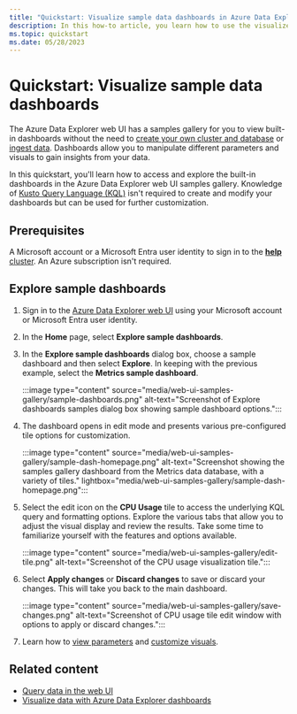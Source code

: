 ```yaml
---
title: "Quickstart: Visualize sample data dashboards in Azure Data Explorer web UI"
description: In this how-to article, you learn how to use the visualize sample data dashboards from the samples gallery in the Azure Data Explorer web UI.
ms.topic: quickstart
ms.date: 05/28/2023
---
```


# Quickstart: Visualize sample data dashboards

The Azure Data Explorer web UI has a samples gallery for you to view built-in dashboards without the need to [create your own cluster and database](start-for-free-web-ui.md) or [ingest data](ingest-data-overview.md). Dashboards allow you to manipulate different parameters and visuals to gain insights from your data.

In this quickstart, you'll learn how to access and explore the built-in dashboards in the Azure Data Explorer web UI samples gallery. Knowledge of [Kusto Query Language (KQL)](/kusto/query/index?view=azure-data-explorer&preserve-view=true) isn't required to create and modify your dashboards but can be used for further customization.

## Prerequisites

A Microsoft account or a Microsoft Entra user identity to sign in to the [**help** cluster](https://dataexplorer.azure.com/clusters/help). An Azure subscription isn't required.

## Explore sample dashboards

1. Sign in to the [Azure Data Explorer web UI](https://dataexplorer.azure.com/home) using your Microsoft account or Microsoft Entra user identity.

1. In the **Home** page, select **Explore sample dashboards**.

1. In the **Explore sample dashboards** dialog box, choose a sample dashboard and then select **Explore**. In keeping with the previous example, select the **Metrics sample dashboard**.

    :::image type="content" source="media/web-ui-samples-gallery/sample-dashboards.png" alt-text="Screenshot of Explore dashboards samples dialog box showing sample dashboard options.":::

1. The dashboard opens in edit mode and presents various pre-configured tile options for customization.

    :::image type="content" source="media/web-ui-samples-gallery/sample-dash-homepage.png" alt-text="Screenshot showing the samples gallery dashboard from the Metrics data database, with a variety of tiles." lightbox="media/web-ui-samples-gallery/sample-dash-homepage.png":::

1. Select the edit icon on the **CPU Usage** tile to access the underlying KQL query and formatting options. Explore the various tabs that allow you to adjust the visual display and review the results. Take some time to familiarize yourself with the features and options available.

    :::image type="content" source="media/web-ui-samples-gallery/edit-tile.png" alt-text="Screenshot of the CPU usage visualization tile.":::

1. Select **Apply changes** or **Discard changes** to save or discard your changes. This will take you back to the main dashboard.

   :::image type="content" source="media/web-ui-samples-gallery/save-changes.png" alt-text="Screenshot of CPU usage tile edit window with options to apply or discard changes.":::

1. Learn how to [view parameters](dashboard-parameters.md#view-parameters-list) and [customize visuals](dashboard-customize-visuals.md#customize-visuals).

## Related content

* [Query data in the web UI](web-ui-query-overview.md)
* [Visualize data with Azure Data Explorer dashboards](azure-data-explorer-dashboards.md)
